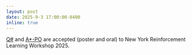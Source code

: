 ```yaml
---
layout: post
date: 2025-9-3 17:00:00-0400
inline: true
---
```


[Q#](https://arxiv.org/abs/2502.20548) and [A*-PO](https://arxiv.org/abs/2505.20686) are accepted (poster and oral) to New York Reinforcement Learning Workshop 2025.